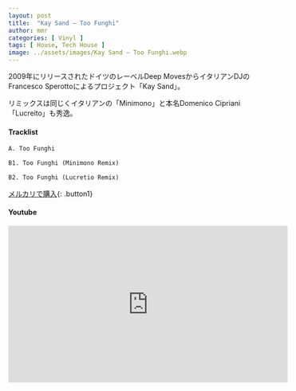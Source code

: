 ```yaml
---
layout: post
title:  "Kay Sand – Too Funghi"
author: mmr
categories: [ Vinyl ]
tags: [ House, Tech House ]
image: ../assets/images/Kay Sand – Too Funghi.webp
---
```


2009年にリリースされたドイツのレーベルDeep MovesからイタリアンDJのFrancesco Sperottoによるプロジェクト「Kay Sand」。

リミックスは同じくイタリアンの「Minimono」と本名Domenico Cipriani「Lucreito」も秀逸。

#### Tracklist
```md
A. Too Funghi

B1. Too Funghi (Minimono Remix)

B2. Too Funghi (Lucretio Remix)
```

[メルカリで購入](https://jp.mercari.com/item/m63658613527?afid=6142608987){: .button1}

#### Youtube
<iframe width="560" height="315" src="https://www.youtube.com/embed/3M82YPKhjfQ?si=jEDwKsxsMXDp8jyT" title="YouTube video player" frameborder="0" allow="accelerometer; autoplay; clipboard-write; encrypted-media; gyroscope; picture-in-picture; web-share" referrerpolicy="strict-origin-when-cross-origin" allowfullscreen></iframe>
